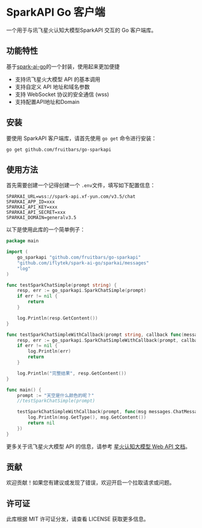 # SparkAPI Go 客户端

一个用于与讯飞星火认知大模型SparkAPI 交互的 Go 客户端库。

## 功能特性
基于[spark-ai-go](https://github.com/iflytek/spark-ai-go)的一个封装，使用起来更加便捷
- 支持讯飞星火大模型 API 的基本调用
- 支持自定义 API 地址和域名参数
- 支持 WebSocket 协议的安全通信 (wss)
- 支持配置API地址和Domain

## 安装

要使用 SparkAPI 客户端库，请首先使用 `go get` 命令进行安装：

```bash
go get github.com/fruitbars/go-sparkapi
```

## 使用方法

首先需要创建一个记得创建一个 `.env`文件，填写如下配置信息：
```env
SPARKAI_URL=wss://spark-api.xf-yun.com/v3.5/chat
SPARKAI_APP_ID=xxx
SPARKAI_API_KEY=xxx
SPARKAI_API_SECRET=xxx
SPARKAI_DOMAIN=generalv3.5
```
以下是使用此库的一个简单例子：

```go
package main

import (
	go_sparkapi "github.com/fruitbars/go-sparkapi"
	"github.com/iflytek/spark-ai-go/sparkai/messages"
	"log"
)

func testSparkChatSimple(prompt string) {
	resp, err := go_sparkapi.SparkChatSimple(prompt)
	if err != nil {
		return
	}

	log.Println(resp.GetContent())
}

func testSparkChatSimpleWithCallback(prompt string, callback func(messages.ChatMessage) error) {
	resp, err := go_sparkapi.SparkChatSimpleWithCallback(prompt, callback)
	if err != nil {
		log.Println(err)
		return
	}

	log.Println("完整结果", resp.GetContent())
}

func main() {
	prompt := "天空是什么颜色的呢？"
	//testSparkChatSimple(prompt)

	testSparkChatSimpleWithCallback(prompt, func(msg messages.ChatMessage) error {
		log.Println(msg.GetType(), msg.GetContent())
		return nil
	})
}

```



更多关于讯飞星火大模型 API 的信息，请参考 [星火认知大模型 Web API 文档](https://www.xfyun.cn/doc/spark/Web.html)。

## 贡献

欢迎贡献！如果您有建议或发现了错误，欢迎开启一个拉取请求或问题。

## 许可证

此库根据 MIT 许可证分发，请查看 LICENSE 获取更多信息。